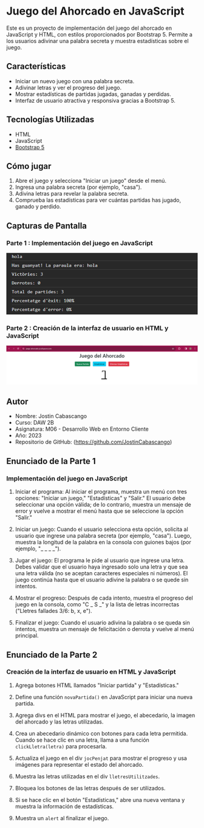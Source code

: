 # Juego del Ahorcado en JavaScript

Este es un proyecto de implementación del juego del ahorcado en JavaScript y HTML, con estilos proporcionados por Bootstrap 5. Permite a los usuarios adivinar una palabra secreta y muestra estadísticas sobre el juego.

## Características

- Iniciar un nuevo juego con una palabra secreta.
- Adivinar letras y ver el progreso del juego.
- Mostrar estadísticas de partidas jugadas, ganadas y perdidas.
- Interfaz de usuario atractiva y responsiva gracias a Bootstrap 5.

## Tecnologías Utilizadas

- HTML
- JavaScript
- [Bootstrap 5](https://getbootstrap.com/)

## Cómo jugar

1. Abre el juego y selecciona "Iniciar un juego" desde el menú.
2. Ingresa una palabra secreta (por ejemplo, "casa").
3. Adivina letras para revelar la palabra secreta.
4. Comprueba las estadísticas para ver cuántas partidas has jugado, ganado y perdido.

## Capturas de Pantalla
### Parte 1 : Implementación del juego en JavaScript
![Parte 1](img/parte1.png)
### Parte 2 : Creación de la interfaz de usuario en HTML y JavaScript
![Parte 2](img/parte2.png)

## Autor

- Nombre: Jostin Cabascango
- Curso: DAW 2B
- Asignatura: M06 - Desarrollo Web en Entorno Cliente
- Año: 2023
- Repositorio de GitHub: (https://github.com/JostinCabascango)

## Enunciado de la Parte 1

### Implementación del juego en JavaScript

1. Iniciar el programa: Al iniciar el programa, muestra un menú con tres opciones: "Iniciar un juego," "Estadísticas" y "Salir." El usuario debe seleccionar una opción válida; de lo contrario, muestra un mensaje de error y vuelve a mostrar el menú hasta que se seleccione la opción "Salir."

2. Iniciar un juego: Cuando el usuario selecciona esta opción, solicita al usuario que ingrese una palabra secreta (por ejemplo, "casa"). Luego, muestra la longitud de la palabra en la consola con guiones bajos (por ejemplo, "_ _ _ _").

3. Jugar el juego: El programa le pide al usuario que ingrese una letra. Debes validar que el usuario haya ingresado solo una letra y que sea una letra válida (no se aceptan caracteres especiales ni números). El juego continúa hasta que el usuario adivine la palabra o se quede sin intentos.

4. Mostrar el progreso: Después de cada intento, muestra el progreso del juego en la consola, como "C _ S _" y la lista de letras incorrectas ("Lletres fallades 3/6: b, x, e").

5. Finalizar el juego: Cuando el usuario adivina la palabra o se queda sin intentos, muestra un mensaje de felicitación o derrota y vuelve al menú principal.

## Enunciado de la Parte 2

### Creación de la interfaz de usuario en HTML y JavaScript

1. Agrega botones HTML llamados "Iniciar partida" y "Estadísticas."

2. Define una función `novaPartida()` en JavaScript para iniciar una nueva partida.

3. Agrega divs en el HTML para mostrar el juego, el abecedario, la imagen del ahorcado y las letras utilizadas.

4. Crea un abecedario dinámico con botones para cada letra permitida. Cuando se hace clic en una letra, llama a una función `clickLletra(letra)` para procesarla.

5. Actualiza el juego en el div `jocPenjat` para mostrar el progreso y usa imágenes para representar el estado del ahorcado.

6. Muestra las letras utilizadas en el div `lletresUtilitzades`.

7. Bloquea los botones de las letras después de ser utilizados.

8. Si se hace clic en el botón "Estadísticas," abre una nueva ventana y muestra la información de estadísticas.

9. Muestra un `alert` al finalizar el juego.
